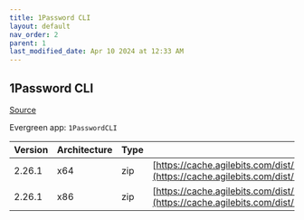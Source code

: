 ```yaml
---
title: 1Password CLI
layout: default
nav_order: 2
parent: 1
last_modified_date: Apr 10 2024 at 12:33 AM
---
```


## 1Password CLI

[Source](https://developer.1password.com/docs/cli/)

Evergreen app: `1PasswordCLI`

| Version | Architecture | Type | URI                                                                                                                                                                  |
| ------- | ------------ | ---- | -------------------------------------------------------------------------------------------------------------------------------------------------------------------- |
| 2.26.1  | x64          | zip  | [https://cache.agilebits.com/dist/1P/op2/pkg/v2.26.1/op_windows_amd64_v2.26.1.zip](https://cache.agilebits.com/dist/1P/op2/pkg/v2.26.1/op_windows_amd64_v2.26.1.zip) |
| 2.26.1  | x86          | zip  | [https://cache.agilebits.com/dist/1P/op2/pkg/v2.26.1/op_windows_386_v2.26.1.zip](https://cache.agilebits.com/dist/1P/op2/pkg/v2.26.1/op_windows_386_v2.26.1.zip)     |
